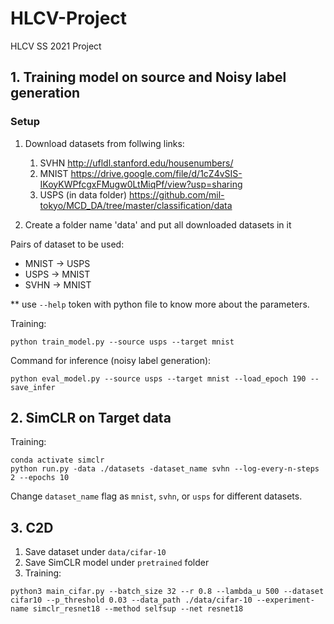 # HLCV-Project
HLCV SS 2021 Project


## 1. Training model on source and Noisy label generation

### Setup

1. Download datasets from follwing links:
    1. SVHN http://ufldl.stanford.edu/housenumbers/
    2. MNIST https://drive.google.com/file/d/1cZ4vSIS-IKoyKWPfcgxFMugw0LtMiqPf/view?usp=sharing
    3. USPS (in data folder) https://github.com/mil-tokyo/MCD_DA/tree/master/classification/data

2. Create a folder name 'data' and put all downloaded datasets in it


Pairs of dataset to be used:
* MNIST -> USPS
* USPS -> MNIST
* SVHN -> MNIST​

** use `--help` token with python file to know more about the parameters.

Training:
```
python train_model.py --source usps --target mnist
```


Command for inference (noisy label generation):
```
python eval_model.py --source usps --target mnist --load_epoch 190 --save_infer
```

## 2. SimCLR on Target data

Training:
```
conda activate simclr
python run.py -data ./datasets -dataset_name svhn --log-every-n-steps 2 --epochs 10
```

Change ```dataset_name``` flag as ```mnist```, ```svhn```, or ```usps``` for different datasets. 


## 3. C2D

1. Save dataset under ```data/cifar-10```
2. Save SimCLR model under ```pretrained``` folder
3. Training:
```
python3 main_cifar.py --batch_size 32 --r 0.8 --lambda_u 500 --dataset cifar10 --p_threshold 0.03 --data_path ./data/cifar-10 --experiment-name simclr_resnet18 --method selfsup --net resnet18
```
